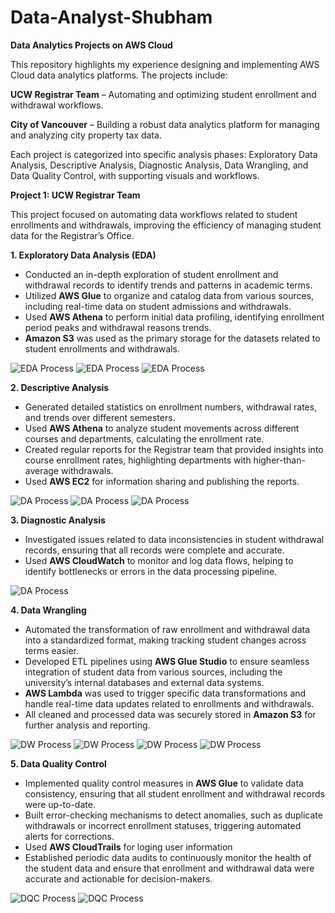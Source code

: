 # Data-Analyst-Shubham

**Data Analytics Projects on AWS Cloud**

This repository highlights my experience designing and implementing AWS Cloud data analytics platforms. The projects include:

**UCW Registrar Team** – Automating and optimizing student enrollment and withdrawal workflows.

**City of Vancouver** – Building a robust data analytics platform for managing and analyzing city property tax data.

Each project is categorized into specific analysis phases: Exploratory Data Analysis, Descriptive Analysis, Diagnostic Analysis, Data Wrangling, and Data Quality Control, with supporting visuals and workflows.

**Project 1: UCW Registrar Team**

This project focused on automating data workflows related to student enrollments and withdrawals, improving the efficiency of managing student data for the Registrar’s Office.

**1. Exploratory Data Analysis (EDA)**
   - Conducted an in-depth exploration of student enrollment and withdrawal records to identify trends and patterns in academic terms.
   - Utilized **AWS Glue** to organize and catalog data from various sources, including real-time data on student admissions and withdrawals.
   - Used **AWS Athena** to perform initial data profiling, identifying enrollment period peaks and withdrawal reasons trends.
   - **Amazon S3** was used as the primary storage for the datasets related to student enrollments and withdrawals.

![EDA Process](https://raw.githubusercontent.com/ShubhamSharmaMBA/Data-Analyst-Shubham/main/images/Week%202%20CP%201.png)
![EDA Process](https://raw.githubusercontent.com/ShubhamSharmaMBA/Data-Analyst-Shubham/main/images/Week%202%20CP%202.png)
![EDA Process](https://raw.githubusercontent.com/ShubhamSharmaMBA/Data-Analyst-Shubham/main/images/Week%203%20CP%201.png)


**2. Descriptive Analysis**
   - Generated detailed statistics on enrollment numbers, withdrawal rates, and trends over different semesters.
   - Used **AWS Athena** to analyze student movements across different courses and departments, calculating the enrollment rate.
   - Created regular reports for the Registrar team that provided insights into course enrollment rates, highlighting departments with higher-than-average withdrawals.
   - Used **AWS EC2** for information sharing and publishing the reports.
     
![DA Process](https://raw.githubusercontent.com/ShubhamSharmaMBA/Data-Analyst-Shubham/main/images/Week%204%20CP%201.png)
![DA Process](https://raw.githubusercontent.com/ShubhamSharmaMBA/Data-Analyst-Shubham/main/images/Week%204%20WA%204.png)
![DA Process](https://raw.githubusercontent.com/ShubhamSharmaMBA/Data-Analyst-Shubham/main/images/Week%204%20WA%206.png)

**3. Diagnostic Analysis**
   - Investigated issues related to data inconsistencies in student withdrawal records, ensuring that all records were complete and accurate.
   - Used **AWS CloudWatch** to monitor and log data flows, helping to identify bottlenecks or errors in the data processing pipeline.

![DA Process](https://raw.githubusercontent.com/ShubhamSharmaMBA/Data-Analyst-Shubham/main/images/Week%209%20CP%201.png)

**4. Data Wrangling**
   - Automated the transformation of raw enrollment and withdrawal data into a standardized format, making tracking student changes across terms easier.
   - Developed ETL pipelines using **AWS Glue Studio** to ensure seamless integration of student data from various sources, including the university’s internal databases and external data systems.
   - **AWS Lambda** was used to trigger specific data transformations and handle real-time data updates related to enrollments and withdrawals.
   - All cleaned and processed data was securely stored in **Amazon S3** for further analysis and reporting.

![DW Process](https://raw.githubusercontent.com/ShubhamSharmaMBA/Data-Analyst-Shubham/main/images/DP%201%20-%20ETL%20pipelines%20-%20Draw%201.png)
![DW Process](https://raw.githubusercontent.com/ShubhamSharmaMBA/Data-Analyst-Shubham/main/images/DP%201%20-%20ETL%20pipelines%20-%20Draw%202.png)
![DW Process](https://raw.githubusercontent.com/ShubhamSharmaMBA/Data-Analyst-Shubham/main/images/DP%201%20-%20ETL%20pipelines%20-%20Draw%203.png)
![DW Process](https://raw.githubusercontent.com/ShubhamSharmaMBA/Data-Analyst-Shubham/main/images/DP%201%20-%20ETL%20pipelines%20-%20AWS%20Glue.png)


**5. Data Quality Control**
   - Implemented quality control measures in **AWS Glue** to validate data consistency, ensuring that all student enrollment and withdrawal records were up-to-date.
   - Built error-checking mechanisms to detect anomalies, such as duplicate withdrawals or incorrect enrollment statuses, triggering automated alerts for corrections.
   - Used **AWS CloudTrails** for loging user information
   - Established periodic data audits to continuously monitor the health of the student data and ensure that enrollment and withdrawal data were accurate and actionable for decision-makers.

![DQC Process](https://raw.githubusercontent.com/ShubhamSharmaMBA/Data-Analyst-Shubham/main/images/Week%208%20CP%201.png)
![DQC Process](https://raw.githubusercontent.com/ShubhamSharmaMBA/Data-Analyst-Shubham/main/images/Week%209%20CP%203.png)








